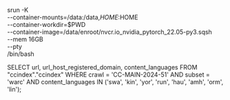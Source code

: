 srun -K  \
  --container-mounts=/data:/data,$HOME:$HOME \
  --container-workdir=$PWD \
  --container-image=/data/enroot/nvcr.io_nvidia_pytorch_22.05-py3.sqsh \
  --mem 16GB \
  --pty \
  /bin/bash





SELECT url, url_host_registered_domain, content_languages
FROM "ccindex"."ccindex"
WHERE crawl = 'CC-MAIN-2024-51'
  AND subset = 'warc'
  AND content_languages IN ('swa', 'kin', 'yor', 'run', 'hau', 'amh', 'orm', 'lin');

